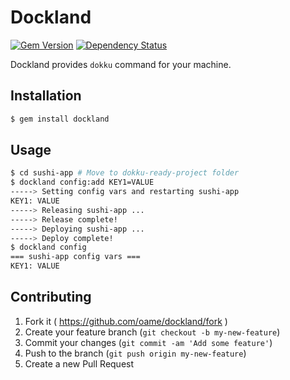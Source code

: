 # Dockland

[![Gem Version](https://badge.fury.io/rb/dockland.svg)](http://badge.fury.io/rb/dockland)
[![Dependency Status](https://gemnasium.com/oame/dockland.svg)](https://gemnasium.com/oame/dockland)

Dockland provides `dokku` command for your machine.

## Installation

```bash
$ gem install dockland
```

## Usage

```bash
$ cd sushi-app # Move to dokku-ready-project folder
$ dockland config:add KEY1=VALUE
-----> Setting config vars and restarting sushi-app
KEY1: VALUE
-----> Releasing sushi-app ...
-----> Release complete!
-----> Deploying sushi-app ...
-----> Deploy complete!
$ dockland config
=== sushi-app config vars ===
KEY1: VALUE
```

## Contributing

1. Fork it ( https://github.com/oame/dockland/fork )
2. Create your feature branch (`git checkout -b my-new-feature`)
3. Commit your changes (`git commit -am 'Add some feature'`)
4. Push to the branch (`git push origin my-new-feature`)
5. Create a new Pull Request
